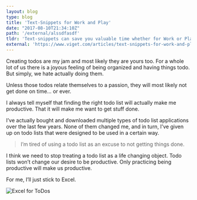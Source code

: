 ```yaml
---
layout: blog
type: blog
title: 'Text-Snippets for Work and Play'
date: "2017-08-10T21:34:10Z"
path: '/external/alssdfasdf'
tldr: 'Text-snippets can save you valuable time whether for Work or Play.'
external: 'https://www.viget.com/articles/text-snippets-for-work-and-play'
---
```


Creating todos are my jam and most likely they are yours too. For a whole lot of us there is a joyous feeling of being organized and having things todo. But simply, we hate actually doing them.

Unless those todos relate themselves to a passion, they will most likely not get done on time… or ever.

I always tell myself that finding the right todo list will actually make me productive. That it will make me want to get stuff done.

I’ve actually bought and downloaded multiple types of todo list applications over the last few years. None of them changed me, and in turn, I’ve given up on todo lists that were designed to be used in a certain way.

> I’m tired of using a todo list as an excuse to not getting things done.

I think we need to stop treating a todo list as a life changing object. Todo lists won’t change our desire to be productive. Only practicing being productive will make us productive.

For me, I’ll just stick to Excel.

![Excel for ToDos](./todoPost.png)